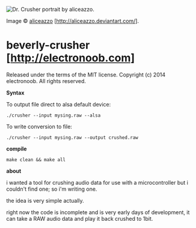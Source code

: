 ![Dr. Crusher portrait by aliceazzo.](http://www.electronoob.com/images/Beverly_Crusher_by_aliceazzo.jpg "The fantastic Beverly Crusher artwork is by aliceazzo and the link to her deviantart is http://aliceazzo.deviantart.com/ - This work is entirely hers and I havent asked permission to associate it with my application, website, nor have I even spoken to this person before so please keep in mind that this image is not part of the same license as this software.")

Image &copy; [aliceazzo](http://aliceazzo.deviantart.com/ "aliceazzo's deviant art page.") [http://aliceazzo.deviantart.com/].


beverly-crusher [http://electronoob.com]
========================================
Released under the terms of the MIT license.
Copyright (c) 2014 electronoob.
All rights reserved.


**Syntax**

To output file direct to alsa default device:

	./crusher --input mysing.raw --alsa


To write conversion to file:

	./crusher --input mysing.raw --output crushed.raw


**compile**

	make clean && make all

**about**

i wanted a tool for crushing audio data for use with a microcontroller but i couldn't find one; so i'm writing one.


the idea is very simple actually.

right now the code is incomplete and is very early days of development, it can take a RAW audio data and play it back crushed to 1bit. 

